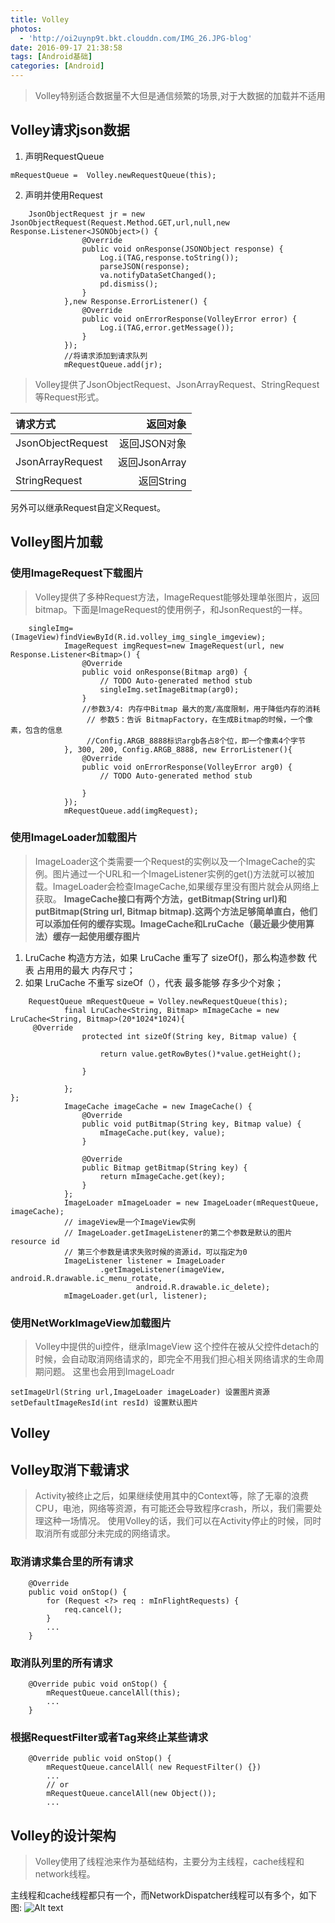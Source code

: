 ```yaml
---
title: Volley
photos:
  - 'http://oi2uynp9t.bkt.clouddn.com/IMG_26.JPG-blog'
date: 2016-09-17 21:38:58
tags: [Android基础]
categories: [Android]
---
```


> Volley特别适合数据量不大但是通信频繁的场景,对于大数据的加载并不适用

<!--more-->

## Volley请求json数据

1. 声明RequestQueue

```
mRequestQueue =  Volley.newRequestQueue(this); 
```

2.  声明并使用Request

```
    JsonObjectRequest jr = new JsonObjectRequest(Request.Method.GET,url,null,new Response.Listener<JSONObject>() {  
                @Override  
                public void onResponse(JSONObject response) {  
                    Log.i(TAG,response.toString());  
                    parseJSON(response);  
                    va.notifyDataSetChanged();  
                    pd.dismiss();  
                }  
            },new Response.ErrorListener() {  
                @Override  
                public void onErrorResponse(VolleyError error) {  
                    Log.i(TAG,error.getMessage());  
                }  
            });  
            //将请求添加到请求队列
            mRequestQueue.add(jr);  
```
> Volley提供了JsonObjectRequest、JsonArrayRequest、StringRequest等Request形式。


| 请求方式 | 返回对象 | 
| :-------- | --------:| 
| JsonObjectRequest |   返回JSON对象 |  
| JsonArrayRequest |   返回JsonArray |  
| StringRequest |   返回String |  

另外可以继承Request<T>自定义Request。

## Volley图片加载
### 使用ImageRequest下载图片
> Volley提供了多种Request方法，ImageRequest能够处理单张图片，返回bitmap。下面是ImageRequest的使用例子，和JsonRequest的一样。

```
    singleImg=(ImageView)findViewById(R.id.volley_img_single_imgeview);  
            ImageRequest imgRequest=new ImageRequest(url, new Response.Listener<Bitmap>() {  
                @Override  
                public void onResponse(Bitmap arg0) {  
                    // TODO Auto-generated method stub  
                    singleImg.setImageBitmap(arg0);  
                }  
                //参数3/4: 内存中Bitmap 最大的宽/高度限制，用于降低内存的消耗
                 // 参数5：告诉 BitmapFactory，在生成Bitmap的时候，一个像素，包含的信息
                 //Config.ARGB_8888标识argb各占8个位，即一个像素4个字节
            }, 300, 200, Config.ARGB_8888, new ErrorListener(){  
                @Override  
                public void onErrorResponse(VolleyError arg0) {  
                    // TODO Auto-generated method stub  
                      
                }             
            });  
            mRequestQueue.add(imgRequest);  
```
### 使用ImageLoader加载图片
> ImageLoader这个类需要一个Request的实例以及一个ImageCache的实例。图片通过一个URL和一个ImageListener实例的get()方法就可以被加载。ImageLoader会检查ImageCache,如果缓存里没有图片就会从网络上获取。
> **ImageCache接口有两个方法，getBitmap(String url)和putBitmap(String url, Bitmap bitmap).这两个方法足够简单直白，他们可以添加任何的缓存实现。ImageCache和LruCache（最近最少使用算法）缓存一起使用缓存图片**
1. LruCache 构造⽅方法，如果 LruCache 重写了
sizeOf()，那么构造参数 代表 占⽤用的最⼤ 内存尺⼨；
2. 如果 LruCache 不重写 sizeOf（），代表 最多能够
存多少个对象；
```
    RequestQueue mRequestQueue = Volley.newRequestQueue(this);  
            final LruCache<String, Bitmap> mImageCache = new LruCache<String, Bitmap>(20*1024*1024){
	 @Override
                protected int sizeOf(String key, Bitmap value) {

                    return value.getRowBytes()*value.getHeight();

                }

            };
};  
            ImageCache imageCache = new ImageCache() {  
                @Override  
                public void putBitmap(String key, Bitmap value) {  
                    mImageCache.put(key, value);  
                }  
      
                @Override  
                public Bitmap getBitmap(String key) {  
                    return mImageCache.get(key);  
                }  
            };  
            ImageLoader mImageLoader = new ImageLoader(mRequestQueue, imageCache);  
            // imageView是一个ImageView实例  
            // ImageLoader.getImageListener的第二个参数是默认的图片resource id  
            // 第三个参数是请求失败时候的资源id，可以指定为0  
            ImageListener listener = ImageLoader  
                    .getImageListener(imageView, android.R.drawable.ic_menu_rotate,  
                            android.R.drawable.ic_delete);  
            mImageLoader.get(url, listener);  
```

### 使用NetWorkImageView加载图片
> Volley中提供的ui控件，继承ImageView
> 这个控件在被从父控件detach的时候，会自动取消网络请求的，即完全不用我们担心相关网络请求的生命周期问题。
> 这里也会用到ImageLoadr

```
setImageUrl(String url,ImageLoader imageLoader) 设置图片资源
setDefaultImageResId(int resId) 设置默认图片
```
## Volley
## Volley取消下载请求
> Activity被终止之后，如果继续使用其中的Context等，除了无辜的浪费CPU，电池，网络等资源，有可能还会导致程序crash，所以，我们需要处理这种一场情况。
使用Volley的话，我们可以在Activity停止的时候，同时取消所有或部分未完成的网络请求。
### 取消请求集合里的所有请求

```
    @Override  
    public void onStop() {  
        for (Request <?> req : mInFlightRequests) {  
            req.cancel();  
        }  
        ...  
    }  
```

### 取消队列里的所有请求


```
    @Override pubic void onStop() {  
        mRequestQueue.cancelAll(this);  
        ...  
    }  
``` 
### 根据RequestFilter或者Tag来终止某些请求
```
    @Override public void onStop() {  
        mRequestQueue.cancelAll( new RequestFilter() {})  
        ...  
        // or  
        mRequestQueue.cancelAll(new Object());  
        ...  
```

## Volley的设计架构

> Volley使用了线程池来作为基础结构，主要分为主线程，cache线程和network线程。


主线程和cache线程都只有一个，而NetworkDispatcher线程可以有多个，如下图:
 ![Alt text](1444190962917.png)

